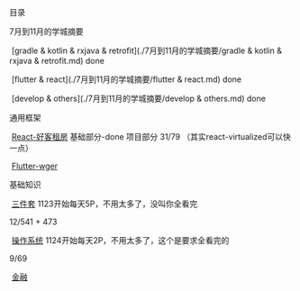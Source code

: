 目录

7月到11月的学城摘要

​	[gradle & kotlin & rxjava & retrofit](./7月到11月的学城摘要/gradle & kotlin & rxjava & retrofit.md)  done

​	[flutter & react](./7月到11月的学城摘要/flutter & react.md) done

​    [develop & others](./7月到11月的学城摘要/develop & others.md) done



通用框架

​	[React-好客租房](./通用框架/React-好客租房.md) 基础部分-done 项目部分 31/79 （其实react-virtualized可以快一点）

​	[Flutter-wger](./通用框架/Flutter-wger.md)



基础知识

​	[三件套](./基础知识/三件套.md) 1123开始每天5P，不用太多了，没叫你全看完

12/541 + 473

​	[操作系统](./基础知识/操作系统.md) 1124开始每天2P，不用太多了，这个是要求全看完的

9/69

​    [金融](./基础知识/金融.md)